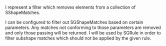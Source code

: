 I represent a filter which removes elements from a collection of SShapeMatches.

I can be configured to filter out SGShapeMatches based on certain parameters.
Any matches not conforming to those parameters are removed and only those passing will be returned.
I will be used by SGRule in order to filter subshape matches which should not be applied by the given rule.